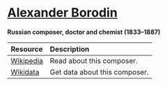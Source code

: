 # [Alexander Borodin][composer]

__Russian composer, doctor and chemist (1833–1887)__

[composer]: https://musescore.com/openscore-string-quartets/sets?order=title&text=Borodin,+Alexander

Resource | Description
:---|:---
[Wikipedia] | Read about this composer.
[Wikidata] | Get data about this composer.

[Wikipedia]: https://en.wikipedia.org/wiki/Alexander_Borodin
[Wikidata]: https://www.wikidata.org/wiki/Q164004
